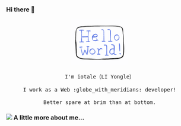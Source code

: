 ### Hi there 👋

<p align="center">
  <img src="https://raw.githubusercontent.com/iotale/garden/master/hello%20world.gif" width="30%">
  <br><br>
  <samp>
    I'm iotale（LI Yongle）
    <br><br>
    I work as a Web :globe_with_meridians: developer!
    <br><br>
    Better spare at brim than at bottom.
  </samp>
</p>

### <img src="https://media.giphy.com/media/VgCDAzcKvsR6OM0uWg/giphy.gif" width="50"> A little more about me...  


